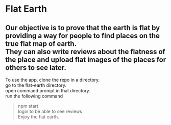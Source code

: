# Flat Earth
Our objective is to prove that the earth is flat by providing a way for people to find places on the true flat map of earth.<br>
They can also write reviews about the flatness of the place and upload flat images of the places for others to see later.
--------------------
To use the app, clone the repo in a directory.<br>
go to the flat-earth directory.<br>
open command prompt in that directory.<br>
run the following command<br>
>npm start<br>
login to be able to see reviews<br>
Enjoy the flat earth.